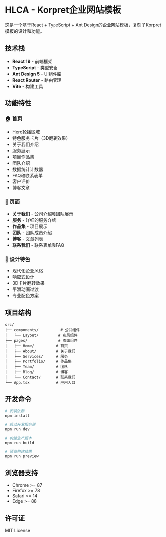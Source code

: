 # HLCA - Korpret企业网站模板

这是一个基于React + TypeScript + Ant Design的企业网站模板，复刻了Korpret模板的设计和功能。

## 技术栈

- **React 19** - 前端框架
- **TypeScript** - 类型安全
- **Ant Design 5** - UI组件库
- **React Router** - 路由管理
- **Vite** - 构建工具

## 功能特性

### 🏠 首页
- Hero轮播区域
- 特色服务卡片（3D翻转效果）
- 关于我们介绍
- 服务展示
- 项目作品集
- 团队介绍
- 数据统计计数器
- FAQ和联系表单
- 客户评价
- 博客文章

### 📄 页面
- **关于我们** - 公司介绍和团队展示
- **服务** - 详细的服务介绍
- **作品集** - 项目展示
- **团队** - 团队成员介绍
- **博客** - 文章列表
- **联系我们** - 联系表单和FAQ

### 🎨 设计特色
- 现代化企业风格
- 响应式设计
- 3D卡片翻转效果
- 平滑动画过渡
- 专业配色方案

## 项目结构

```
src/
├── components/          # 公共组件
│   └── Layout/         # 布局组件
├── pages/              # 页面组件
│   ├── Home/          # 首页
│   ├── About/         # 关于我们
│   ├── Services/      # 服务
│   ├── Portfolio/     # 作品集
│   ├── Team/          # 团队
│   ├── Blog/          # 博客
│   └── Contact/       # 联系我们
└── App.tsx            # 应用入口
```

## 开发命令

```bash
# 安装依赖
npm install

# 启动开发服务器
npm run dev

# 构建生产版本
npm run build

# 预览构建结果
npm run preview
```

## 浏览器支持

- Chrome >= 87
- Firefox >= 78
- Safari >= 14
- Edge >= 88

## 许可证

MIT License